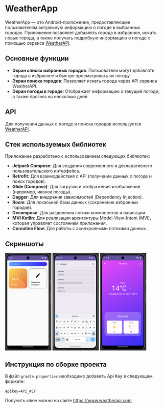 # WeatherApp

WeatherApp — это Android-приложение, предоставляющее пользователям актуальную информацию о погоде в выбранных городах. Приложение позволяет добавлять города в избранное, искать новые города, а также получать подробную информацию о погоде с помощью сервиса [WeatherAPI](https://www.weatherapi.com).

## Основные функции

- **Экран списка избранных городов**: Пользователи могут добавлять города в избранное и быстро просматривать их погоду.
- **Экран поиска городов**: Позволяет искать города через API сервиса WeatherAPI.
- **Экран погоды в городе**: Отображает информацию о текущей погоде, а также прогноз на несколько дней.

## API

Для получения данных о погоде и поиска городов используется [WeatherAPI](https://www.weatherapi.com).

## Стек используемых библиотек

Приложение разработано с использованием следующих библиотек:

- **Jetpack Compose**: Для создания современного и декларативного пользовательского интерфейса.
- **Retrofit**: Для взаимодействия с API (получение данных о погоде и поиск городов).
- **Glide (Compose)**: Для загрузки и отображения изображений (например, иконок погоды).
- **Dagger**: Для внедрения зависимостей (Dependency Injection).
- **Room**: Для локальной базы данных (сохранение избранных городов).
- **Decompose**: Для разделения логики компонентов и навигации.
- **MVI Kotlin**: Для реализации архитектуры Model-View-Intent (MVI), которая управляет состоянием приложения.
- **Coroutine Flow**: Для работы с асинхронными потоками данных.

## Скриншоты
<img src="1.png" alt="1" style="width: 30%;"> <img src="2.png" alt="2" style="width: 30%;"> <img src="3.png" alt="3" style="width: 30%;">

## Инструкция по сборке проекта

В файл ```gradle.properties``` необходимо добавить Api Key в следующем формате:

```apikey=API_KEY```

Получить ключ можно на сайте https://www.weatherapi.com
